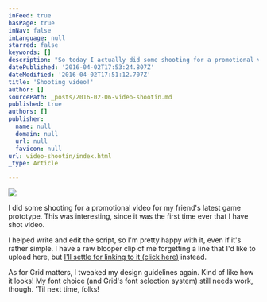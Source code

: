 ```yaml
---
inFeed: true
hasPage: true
inNav: false
inLanguage: null
starred: false
keywords: []
description: "So today I actually did some shooting for a promotional video I helped write and edit for my friend's latest game prototype. This was interesting, since it was the first time ever that I have shot video.\_I have a raw blooper clip of me forgetting a line that I'd like to upload here, but I'll settle for linking to it (click here)\_instead.\_"
datePublished: '2016-04-02T17:53:24.807Z'
dateModified: '2016-04-02T17:51:12.707Z'
title: 'Shooting video!'
author: []
sourcePath: _posts/2016-02-06-video-shootin.md
published: true
authors: []
publisher:
  name: null
  domain: null
  url: null
  favicon: null
url: video-shootin/index.html
_type: Article

---
```

![](https://the-grid-user-content.s3-us-west-2.amazonaws.com/22dd8e9b-4d01-4a34-aba2-ae3e822839ef.JPG)

I did some shooting for a promotional video for my friend's latest game prototype. This was interesting, since it was the first time ever that I have shot video.

I helped write and edit the script, so I'm pretty happy with it, even if it's rather simple. I have a raw blooper clip of me forgetting a line that I'd like to upload here, but [I'll settle for linking to it (click here)][0] instead. 

As for Grid matters, I tweaked my design guidelines again. Kind of like how it looks! My font choice (and Grid's font selection system) still needs work, though. 'Til next time, folks!

[0]: https://www.instagram.com/p/BBbym2hRlSH/?taken-by=al3xcole